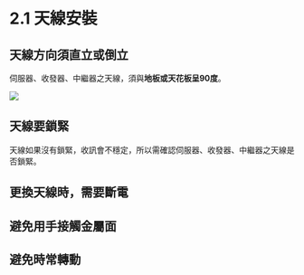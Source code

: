 # 2.1 天線安裝

## 天線方向須直立或倒立 <a id="tian-zhi-li-huo-dao-li"></a>

伺服器、收發器、中繼器之天線，須與**地板或天花板呈90度**。

![](https://blobscdn.gitbook.com/v0/b/gitbook-28427.appspot.com/o/assets%2F-LUK0NeOtXlXnb73lPJb%2F-LVCYV854Tc40czafFsQ%2F-LVC_h6MYBd8oHyEc_lz%2F%E5%A4%A9%E7%B7%9A%E9%A0%88%E7%9B%B4%E7%AB%8B%E6%88%96%E5%80%92%E7%AB%8B.png?alt=media&token=94ced071-fe24-4225-863e-9d50ede2177a)

## 天線要鎖緊

天線如果沒有鎖緊，收訊會不穩定，所以需確認伺服器、收發器、中繼器之天線是否鎖緊。

## 更換天線時，需要斷電

## 避免用手接觸金屬面

## 避免時常轉動

